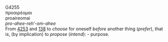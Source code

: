<body>
  <p>G4255<br>  προαιρέομαι  <br> proaireomai  <br><i>pro-ahee-reh‘-om-ahee </i><br>From <a href="g4253.htm">4253</a> and <a href="g0138.htm">138</a>  to <i>choose</i> for oneself <i>before</i> another thing (<i>prefer</i>), that is, (by implication) to <i>propose</i> (<i>intend</i>): - purpose.<br></p>
 </body>